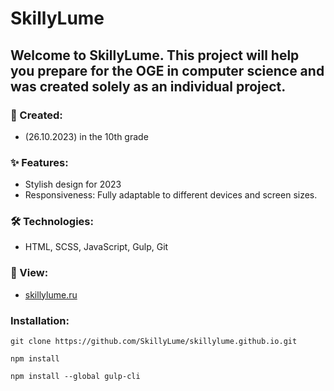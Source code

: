 # SkillyLume
## Welcome to SkillyLume. This project will help you prepare for the OGE in computer science and was created solely as an individual project.
### 🚀 Created:
- (26.10.2023) in the 10th grade
### ✨ Features:
- Stylish design for 2023
- Responsiveness: Fully adaptable to different devices and screen sizes.
### 🛠️ Technologies:
- HTML, SCSS, JavaScript, Gulp, Git

### 👀 View:
- [skillylume.ru](http://skillylume.ru)


### Installation:
```
git clone https://github.com/SkillyLume/skillylume.github.io.git
```

```
npm install
```

```
npm install --global gulp-cli
```
